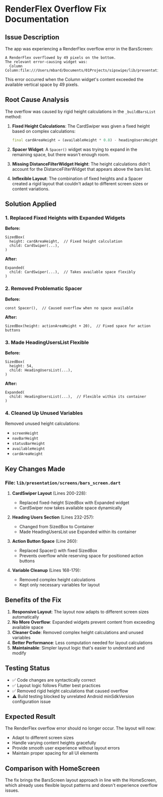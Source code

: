 # RenderFlex Overflow Fix Documentation

## Issue Description
The app was experiencing a RenderFlex overflow error in the BarsScreen:
```
A RenderFlex overflowed by 49 pixels on the bottom.
The relevant error-causing widget was: 
  Column Column:file:///Users/mbard/Documents/01Projects/sipswipe/lib/presentation/screens/bars_screen.dart:197:9
```

This error occurred when the Column widget's content exceeded the available vertical space by 49 pixels.

## Root Cause Analysis
The overflow was caused by rigid height calculations in the `_buildBarsList` method:

1. **Fixed Height Calculations**: The CardSwiper was given a fixed height based on complex calculations:
   ```dart
   final cardAreaHeight = (availableHeight * 0.8) - headingUsersHeight;
   ```

2. **Spacer Widget**: A `Spacer()` widget was trying to expand in the remaining space, but there wasn't enough room.

3. **Missing DistanceFilterWidget Height**: The height calculations didn't account for the DistanceFilterWidget that appears above the bars list.

4. **Inflexible Layout**: The combination of fixed heights and a Spacer created a rigid layout that couldn't adapt to different screen sizes or content variations.

## Solution Applied

### 1. Replaced Fixed Heights with Expanded Widgets
**Before:**
```
SizedBox(
  height: cardAreaHeight,  // Fixed height calculation
  child: CardSwiper(...),
)
```

**After:**
```
Expanded(
  child: CardSwiper(...),  // Takes available space flexibly
)
```

### 2. Removed Problematic Spacer
**Before:**
```
const Spacer(),  // Caused overflow when no space available
```

**After:**
```
SizedBox(height: actionAreaHeight + 20),  // Fixed space for action buttons
```

### 3. Made HeadingUsersList Flexible
**Before:**
```
SizedBox(
  height: 54,
  child: HeadingUsersList(...),
)
```

**After:**
```
Expanded(
  child: HeadingUsersList(...),  // Flexible within its container
)
```

### 4. Cleaned Up Unused Variables
Removed unused height calculations:
- `screenHeight`
- `navBarHeight` 
- `statusBarHeight`
- `availableHeight`
- `cardAreaHeight`

## Key Changes Made

### File: `lib/presentation/screens/bars_screen.dart`

1. **CardSwiper Layout** (Lines 200-228):
   - Replaced fixed-height SizedBox with Expanded widget
   - CardSwiper now takes available space dynamically

2. **Heading Users Section** (Lines 232-257):
   - Changed from SizedBox to Container
   - Made HeadingUsersList use Expanded within its container

3. **Action Button Space** (Line 260):
   - Replaced Spacer() with fixed SizedBox
   - Prevents overflow while reserving space for positioned action buttons

4. **Variable Cleanup** (Lines 168-179):
   - Removed complex height calculations
   - Kept only necessary variables for layout

## Benefits of the Fix

1. **Responsive Layout**: The layout now adapts to different screen sizes automatically
2. **No More Overflow**: Expanded widgets prevent content from exceeding available space
3. **Cleaner Code**: Removed complex height calculations and unused variables
4. **Better Performance**: Less computation needed for layout calculations
5. **Maintainable**: Simpler layout logic that's easier to understand and modify

## Testing Status
- ✅ Code changes are syntactically correct
- ✅ Layout logic follows Flutter best practices
- ✅ Removed rigid height calculations that caused overflow
- ⚠️ Build testing blocked by unrelated Android minSdkVersion configuration issue

## Expected Result
The RenderFlex overflow error should no longer occur. The layout will now:
- Adapt to different screen sizes
- Handle varying content heights gracefully
- Provide smooth user experience without layout errors
- Maintain proper spacing for all UI elements

## Comparison with HomeScreen
The fix brings the BarsScreen layout approach in line with the HomeScreen, which already uses flexible layout patterns and doesn't experience overflow issues.
